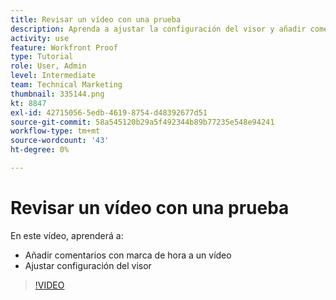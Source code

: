 ```yaml
---
title: Revisar un vídeo con una prueba
description: Aprenda a ajustar la configuración del visor y añadir comentarios con marca de hora a un vídeo mediante las pruebas de [!DNL  Workfront].
activity: use
feature: Workfront Proof
type: Tutorial
role: User, Admin
level: Intermediate
team: Technical Marketing
thumbnail: 335144.png
kt: 8847
exl-id: 42715056-5edb-4619-8754-d48392677d51
source-git-commit: 58a545120b29a5f492344b89b77235e548e94241
workflow-type: tm+mt
source-wordcount: '43'
ht-degree: 0%

---
```


# Revisar un vídeo con una prueba

En este vídeo, aprenderá a:

* Añadir comentarios con marca de hora a un vídeo
* Ajustar configuración del visor

>[!VIDEO](https://video.tv.adobe.com/v/335144/?quality=12)

<!--
## Learn more
* Review a video proof
-->
